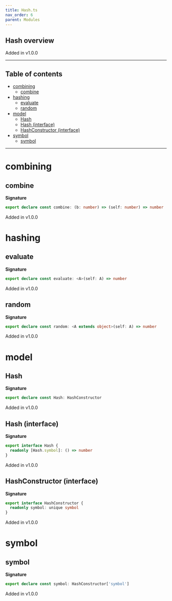 ```yaml
---
title: Hash.ts
nav_order: 6
parent: Modules
---
```


## Hash overview

Added in v1.0.0

---

<h2 class="text-delta">Table of contents</h2>

- [combining](#combining)
  - [combine](#combine)
- [hashing](#hashing)
  - [evaluate](#evaluate)
  - [random](#random)
- [model](#model)
  - [Hash](#hash)
  - [Hash (interface)](#hash-interface)
  - [HashConstructor (interface)](#hashconstructor-interface)
- [symbol](#symbol)
  - [symbol](#symbol-1)

---

# combining

## combine

**Signature**

```ts
export declare const combine: (b: number) => (self: number) => number
```

Added in v1.0.0

# hashing

## evaluate

**Signature**

```ts
export declare const evaluate: <A>(self: A) => number
```

Added in v1.0.0

## random

**Signature**

```ts
export declare const random: <A extends object>(self: A) => number
```

Added in v1.0.0

# model

## Hash

**Signature**

```ts
export declare const Hash: HashConstructor
```

Added in v1.0.0

## Hash (interface)

**Signature**

```ts
export interface Hash {
  readonly [Hash.symbol]: () => number
}
```

Added in v1.0.0

## HashConstructor (interface)

**Signature**

```ts
export interface HashConstructor {
  readonly symbol: unique symbol
}
```

Added in v1.0.0

# symbol

## symbol

**Signature**

```ts
export declare const symbol: HashConstructor['symbol']
```

Added in v1.0.0
